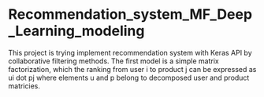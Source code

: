 # Recommendation_system_MF_Deep_Learning_modeling
This project is trying implement recommendation system with Keras API by collaborative filtering methods. The first model is a simple matrix factorization, which the ranking from user i to product j can be expressed as ui dot pj where elements u and p belong to decomposed user and product matricies.  
